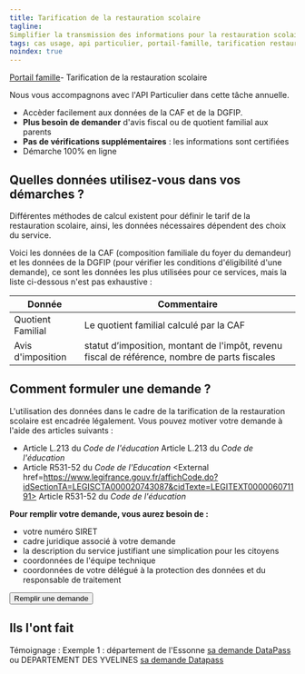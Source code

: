 ```yaml
---
title: Tarification de la restauration scolaire
tagline: 
Simplifier la transmission des informations pour la restauration scolaire est important pour vous ? 
tags: cas usage, api particulier, portail-famille, tarification restauration scolaire
noindex: true
---
```


[Portail famille](/guide/portail-famille)- Tarification de la restauration scolaire

Nous vous accompagnons avec l'API Particulier dans cette tâche annuelle. 
- Accèder facilement aux données de la CAF et de la DGFIP. 
- **Plus besoin de demander** d'avis fiscal ou de quotient familial aux parents
- **Pas de vérifications supplémentaires** : les informations sont certifiées
- Démarche 100% en ligne

## Quelles données utilisez-vous dans vos démarches ?

Différentes méthodes de calcul existent pour définir le tarif de la restauration scolaire, ainsi, les données nécessaires dépendent des choix du service.

Voici les données de la CAF (composition familiale du foyer du demandeur) et les données de la DGFIP (pour vérifier les conditions d'éligibilité d'une demande), ce sont les données les plus utilisées pour ce services, mais la liste ci-dessous n'est pas exhaustive :

| Donnée            | Commentaire                                              |
| ----------------- | -------------------------------------------------------- |
| Quotient Familial | Le quotient familial calculé par la CAF                  |
| Avis d'imposition | statut d’imposition, montant de l'impôt, revenu fiscal de référence, nombre de parts fiscales |


## Comment formuler une demande ?

L'utilisation des données dans le cadre de la tarification de la restauration scolaire est encadrée légalement. Vous pouvez motiver votre demande à l'aide des articles suivants :

* Article L.213 du *Code de l'éducation* <External href="https://www.legifrance.gouv.fr/affichCode.do;jsessionid=BADF41D6CFF34AAC5E88C9B3ADF9280C.tplgfr29s_1?idSectionTA=LEGISCTA000006182383&cidTexte=LEGITEXT000006071191&dateTexte=20190528">Article L.213</External> du *Code de l'éducation* 
* Article R531-52 du *Code de l'Education* <External href=https://www.legifrance.gouv.fr/affichCode.do?idSectionTA=LEGISCTA000020743087&cidTexte=LEGITEXT000006071191> Article R531-52 </External> du *Code de l'éducation* 

**Pour remplir votre demande, vous aurez besoin de :**

- votre numéro SIRET
- cadre juridique associé à votre demande
- la description du service justifiant une simplication pour les citoyens
- coordonnées de l'équipe technique
- coordonnées de votre délégué à la protection des données et du responsable de traitement

<Button href="https://signup.api.gouv.fr/api-particulier">Remplir une demande</Button>

## Ils l'ont fait

Témoignage : 
Exemple 1 : département de l'Essonne [sa demande DataPass](https://signup.api.gouv.fr/api-particulier/513#organisation)
ou 
DEPARTEMENT DES YVELINES [sa demande Datapass](https://signup.api.gouv.fr/api-particulier/1577#organisation)
